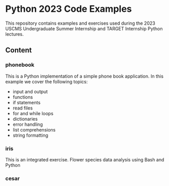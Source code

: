 # Python 2023 Code Examples

This repository contains examples and exercises used during the 2023 USCMS Undergraduate Summer Internship and TARGET Internship Python lectures.

## Content
### phonebook
This is a Python implementation of a simple phone book application. In this example we cover the following topics:

* input and output
* functions
* if statements
* read files
* for and while loops
* dictionaries
* error handling
* list comprehensions
* string formatting

### iris
This is an integrated exercise. Flower species data analysis using Bash and Python

### cesar

